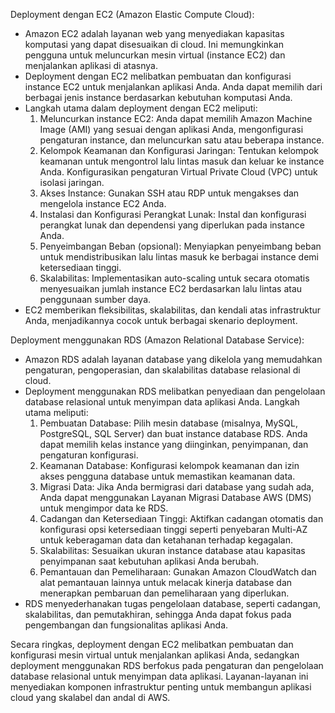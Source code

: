 Deployment dengan EC2 (Amazon Elastic Compute Cloud):
- Amazon EC2 adalah layanan web yang menyediakan kapasitas komputasi yang dapat disesuaikan di cloud. Ini memungkinkan pengguna untuk meluncurkan mesin virtual (instance EC2) dan menjalankan aplikasi di atasnya.
- Deployment dengan EC2 melibatkan pembuatan dan konfigurasi instance EC2 untuk menjalankan aplikasi Anda. Anda dapat memilih dari berbagai jenis instance berdasarkan kebutuhan komputasi Anda.
- Langkah utama dalam deployment dengan EC2 meliputi:
  1. Meluncurkan instance EC2: Anda dapat memilih Amazon Machine Image (AMI) yang sesuai dengan aplikasi Anda, mengonfigurasi pengaturan instance, dan meluncurkan satu atau beberapa instance.
  2. Kelompok Keamanan dan Konfigurasi Jaringan: Tentukan kelompok keamanan untuk mengontrol lalu lintas masuk dan keluar ke instance Anda. Konfigurasikan pengaturan Virtual Private Cloud (VPC) untuk isolasi jaringan.
  3. Akses Instance: Gunakan SSH atau RDP untuk mengakses dan mengelola instance EC2 Anda.
  4. Instalasi dan Konfigurasi Perangkat Lunak: Instal dan konfigurasi perangkat lunak dan dependensi yang diperlukan pada instance Anda.
  5. Penyeimbangan Beban (opsional): Menyiapkan penyeimbang beban untuk mendistribusikan lalu lintas masuk ke berbagai instance demi ketersediaan tinggi.
  6. Skalabilitas: Implementasikan auto-scaling untuk secara otomatis menyesuaikan jumlah instance EC2 berdasarkan lalu lintas atau penggunaan sumber daya.
- EC2 memberikan fleksibilitas, skalabilitas, dan kendali atas infrastruktur Anda, menjadikannya cocok untuk berbagai skenario deployment.

Deployment menggunakan RDS (Amazon Relational Database Service):
- Amazon RDS adalah layanan database yang dikelola yang memudahkan pengaturan, pengoperasian, dan skalabilitas database relasional di cloud.
- Deployment menggunakan RDS melibatkan penyediaan dan pengelolaan database relasional untuk menyimpan data aplikasi Anda. Langkah utama meliputi:
  1. Pembuatan Database: Pilih mesin database (misalnya, MySQL, PostgreSQL, SQL Server) dan buat instance database RDS. Anda dapat memilih kelas instance yang diinginkan, penyimpanan, dan pengaturan konfigurasi.
  2. Keamanan Database: Konfigurasi kelompok keamanan dan izin akses pengguna database untuk memastikan keamanan data.
  3. Migrasi Data: Jika Anda bermigrasi dari database yang sudah ada, Anda dapat menggunakan Layanan Migrasi Database AWS (DMS) untuk mengimpor data ke RDS.
  4. Cadangan dan Ketersediaan Tinggi: Aktifkan cadangan otomatis dan konfigurasi opsi ketersediaan tinggi seperti penyebaran Multi-AZ untuk keberagaman data dan ketahanan terhadap kegagalan.
  5. Skalabilitas: Sesuaikan ukuran instance database atau kapasitas penyimpanan saat kebutuhan aplikasi Anda berubah.
  6. Pemantauan dan Pemeliharaan: Gunakan Amazon CloudWatch dan alat pemantauan lainnya untuk melacak kinerja database dan menerapkan pembaruan dan pemeliharaan yang diperlukan.
- RDS menyederhanakan tugas pengelolaan database, seperti cadangan, skalabilitas, dan pemutakhiran, sehingga Anda dapat fokus pada pengembangan dan fungsionalitas aplikasi Anda.

Secara ringkas, deployment dengan EC2 melibatkan pembuatan dan konfigurasi mesin virtual untuk menjalankan aplikasi Anda, sedangkan deployment menggunakan RDS berfokus pada pengaturan dan pengelolaan database relasional untuk menyimpan data aplikasi. Layanan-layanan ini menyediakan komponen infrastruktur penting untuk membangun aplikasi cloud yang skalabel dan andal di AWS.
